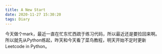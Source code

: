 ```yaml
---
title: A New Start
date: 2020-11-27 15:30:20
tags: Diary
---
```


今天做个mark，最近一直在忙东忙西疏于练习代码，所以最近还是要捡回来啊。所以就先从Python练起，昨天和今天看了菜鸟教程，明天开始不定时更新Leetcode in Python。